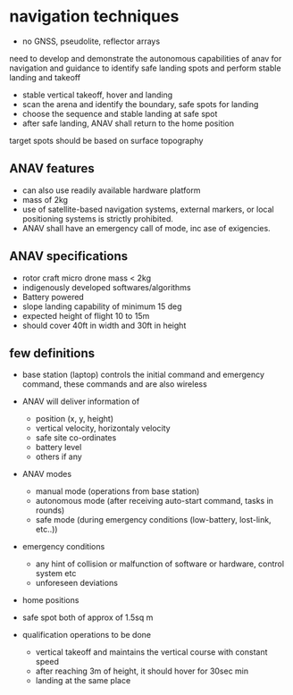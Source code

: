 # navigation techniques
- no GNSS, pseudolite, reflector arrays

need to develop and demonstrate the autonomous capabilities of anav
  for navigation and guidance
  to identify safe landing spots and perform stable landing and takeoff

- stable vertical takeoff, hover and landing
- scan the arena and identify the boundary, safe spots for landing
- choose the sequence and stable landing at safe spot
- after safe landing, ANAV shall return to the home position

target spots should be based on surface topography


## ANAV features
- can also use readily available hardware platform
- mass of 2kg
- use of satellite-based navigation systems, external markers, or local
positioning systems is strictly prohibited.
- ANAV shall have an emergency call of mode, inc ase of exigencies.

## ANAV specifications
- rotor craft
    micro drone mass < 2kg
- indigenously developed softwares/algorithms
- Battery powered
- slope landing capability of minimum 15 deg
- expected height of flight 10 to 15m
- should cover 40ft in width and 30ft in height

## few definitions
- base station (laptop) controls the initial command and emergency command, these commands and are also wireless
- ANAV will deliver information of
    - position (x, y, height)
    - vertical velocity, horizontaly velocity
    - safe site co-ordinates
    - battery level
    - others if any
- ANAV modes
    - manual mode (operations from base station)
    - autonomous mode (after receiving auto-start command, tasks in rounds)
    - safe mode (during emergency conditions (low-battery, lost-link, etc..))

- emergency conditions
    - any hint of collision or malfunction of software or hardware, control system etc
    - unforeseen deviations

- home positions
- safe spot      both of approx of 1.5sq m

- qualification operations to be done
    - vertical takeoff and maintains the vertical course with constant speed
    - after reaching 3m of height, it should hover for 30sec min
    - landing at the same place 